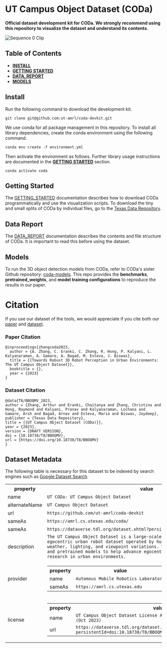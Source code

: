 # UT Campus Object Dataset (CODa)

<b>Official dataset development kit for CODa. We strongly recommend using this repository to visualize the
dataset and understand its contents.</b>

![Sequence 0 Clip](./docs/CODaComp1000Trim.gif)

## Table of Contents

- <b>[INSTALL](#INSTALL)</b>
- <b>[GETTING STARTED](#GETTING_STARTED)</b>
- <b>[DATA_REPORT](#DATA_REPORT)</b>
- <b>[MODELS](#MODELS)</b>

## <a name="Install"></a>Install

Run the following command to download the development kit. 

```git clone git@github.com:ut-amrl/coda-devkit.git```

We use conda for all package management in this repository. To install all library dependencies, create the 
conda environment using the following command. 

```conda env create -f environment.yml```

Then activate the environment as follows. Further library usage instructions are documented in 
the <b>[GETTING STARTED](#GETTING_STARTED)</b> section.

```conda activate coda```

## <a name="GETTING_STARTED"></a>Getting Started

The [GETTING_STARTED](./docs/GETTING_STARTED.md) documentation describes how to download CODa programmatically
and use the visualization scripts. To download the tiny and small splits of CODa by individual files, go to the
[Texas Data Repository](https://dataverse.tdl.org/dataset.xhtml?persistentId=doi%3A10.18738%2FT8%2FBBOQMV&version=DRAFT).

## <a name="DATA_REPORT"></a>Data Report

The [DATA_REPORT](./docs/DATA_REPORT.md) documentation describes the contents and file structure of CODa. It
is important to read this before using the dataset.

## <a name="Models"></a>Models

To run the 3D object detection models from CODa, refer to CODa's sister Github repository: [coda-models](https://github.com/ut-amrl/coda-models). This repo provides the <b>benchmarks</b>, <b>pretrained_weights</b>, and 
<b>model training configurations</b> to reproduce the results in our paper.

# Citation
If you use our dataset of the tools, we would appreciate if you cite both our [paper](https://arxiv.org/abs/2309.13549) and [dataset](https://dataverse.tdl.org/dataset.xhtml?persistentId=doi:10.18738/T8/BBOQMV).

### Paper Citation
```
@inproceedings{zhangcoda2023,
  author = {A. Zhang, C. Eranki, C. Zhang, R. Hong, P. Kalyani, L. Kalyanaraman, A. Gamare, A. Bagad, M. Esteva, J. Biswas},
  title = {{Towards Robust 3D Robot Perception in Urban Environments: The UT Campus Object Dataset}},
  booktitle = {},
  year = {2023}
}
``` 

### Dataset Citation
```
@data{T8/BBOQMV_2023,
author = {Zhang, Arthur and Eranki, Chaitanya and Zhang, Christina and Hong, Raymond and Kalyani, Pranav and Kalyanaraman, Lochana and Gamare, Arsh and Bagad, Arnav and Esteva, Maria and Biswas, Joydeep},
publisher = {Texas Data Repository},
title = {{UT Campus Object Dataset (CODa)}},
year = {2023},
version = {DRAFT VERSION},
doi = {10.18738/T8/BBOQMV},
url = {https://doi.org/10.18738/T8/BBOQMV}
}
```

## Dataset Metadata
The following table is necessary for this dataset to be indexed by search
engines such as <a href="https://g.co/datasetsearch">Google Dataset Search</a>.
<div itemscope itemtype="http://schema.org/Dataset">
<table>
  <tr>
    <th>property</th>
    <th>value</th>
  </tr>
  <tr>
    <td>name</td>
    <td><code itemprop="name">UT CODa: UT Campus Object Dataset</code></td>
  </tr>
  <tr>
    <td>alternateName</td>
    <td><code itemprop="alternateName">UT Campus Object Dataset</code></td>
  </tr>
  <tr>
    <td>url</td>
    <td><code itemprop="url">https://github.com/ut-amrl/coda-devkit</code></td>
  </tr>
  <tr>
    <td>sameAs</td>
    <td><code itemprop="sameAs">https://amrl.cs.utexas.edu/coda/</code></td>
  </tr>
    <tr>
    <td>sameAs</td>
    <td><code itemprop="sameAs">https://dataverse.tdl.org/dataset.xhtml?persistentId=doi:10.18738/T8/BBOQMV</code></td>
  </tr>
  <tr>
    <td>description</td>
    <td><code itemprop="description">The UT Campus Object Dataset is a large-scale multiclass, multimodal egocentric urban robot dataset operated by human operators under a variety of weather, lighting, and viewpoint variations. We release this dataset publicly and pretrained models to help advance egocentric perception and navigation research in urban environments.</code></td>
  </tr>
  <tr>
    <td>provider</td>
    <td>
      <div itemscope itemtype="http://schema.org/Organization" itemprop="provider">
        <table>
          <tr>
            <th>property</th>
            <th>value</th>
          </tr>
          <tr>
            <td>name</td>
            <td><code itemprop="name">Automous Mobile Robotics Laboratory</code></td>
          </tr>
          <tr>
            <td>sameAs</td>
            <td><code itemprop="sameAs">https://amrl.cs.utexas.edu</code></td>
          </tr>
        </table>
      </div>
    </td>
  </tr>
  <tr>
    <td>license</td>
    <td>
      <div itemscope itemtype="http://schema.org/CreativeWork" itemprop="license">
        <table>
          <tr>
            <th>property</th>
            <th>value</th>
          </tr>
          <tr>
            <td>name</td>
            <td><code itemprop="name">UT Campus Object Dataset License Agreement for Non-Commercial Use (Oct 2023)</code></td>
          </tr>
          <tr>
            <td>url</td>
            <td><code itemprop="url">https://dataverse.tdl.org/dataset.xhtml?persistentId=doi:10.18738/T8/BBOQMV&version=1.2&selectTab=termsTab</code></td>
          </tr>
        </table>
      </div>
    </td>
  </tr>
</table>
</div>
